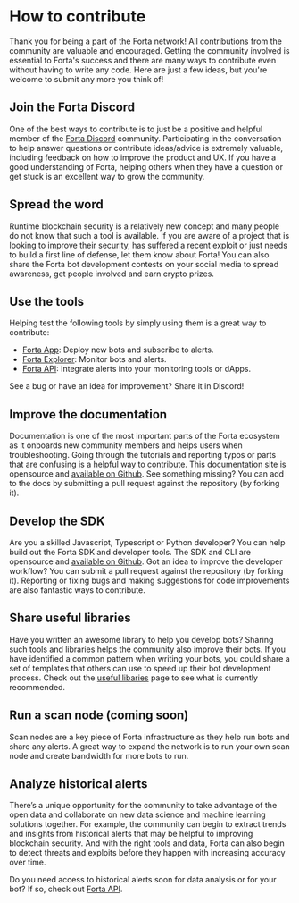# How to contribute

Thank you for being a part of the Forta network! All contributions from the community are valuable and encouraged. Getting the community involved is essential to Forta's success and there are many ways to contribute even without having to write any code. Here are just a few ideas, but you're welcome to submit any more you think of!

## Join the Forta Discord

One of the best ways to contribute is to just be a positive and helpful member of the [Forta Discord](https://discord.gg/DUju5Dh4J9) community. Participating in the conversation to help answer questions or contribute ideas/advice is extremely valuable, including feedback on how to improve the product and UX. If you have a good understanding of Forta, helping others when they have a question or get stuck is an excellent way to grow the community.

## Spread the word

Runtime blockchain security is a relatively new concept and many people do not know that such a tool is available. If you are aware of a project that is looking to improve their security, has suffered a recent exploit or just needs to build a first line of defense, let them know about Forta! You can also share the Forta bot development contests on your social media to spread awareness, get people involved and earn crypto prizes.

## Use the tools

Helping test the following tools by simply using them is a great way to contribute:

- [Forta App](https://app.forta.network/): Deploy new bots and subscribe to alerts.
- [Forta Explorer](https://explorer.forta.network/): Monitor bots and alerts.
- [Forta API](api.md): Integrate alerts into your monitoring tools or dApps.

See a bug or have an idea for improvement? Share it in Discord!

## Improve the documentation

Documentation is one of the most important parts of the Forta ecosystem as it onboards new community members and helps users when troubleshooting. Going through the tutorials and reporting typos or parts that are confusing is a helpful way to contribute. This documentation site is opensource and [available on Github](https://github.com/forta-protocol/docs). See something missing? You can add to the docs by submitting a pull request against the repository (by forking it).

## Develop the SDK

Are you a skilled Javascript, Typescript or Python developer? You can help build out the Forta SDK and developer tools. The SDK and CLI are opensource and [available on Github](https://github.com/forta-protocol/forta-bot-sdk). Got an idea to improve the developer workflow? You can submit a pull request against the repository (by forking it). Reporting or fixing bugs and making suggestions for code improvements are also fantastic ways to contribute.

## Share useful libraries

Have you written an awesome library to help you develop bots? Sharing such tools and libraries helps the community also improve their bots. If you have identified a common pattern when writing your bots, you could share a set of templates that others can use to speed up their bot development process. Check out the [useful libaries](useful-libraries.md) page to see what is currently recommended.

## Run a scan node (coming soon)

Scan nodes are a key piece of Forta infrastructure as they help run bots and share any alerts. A great way to expand the network is to run your own scan node and create bandwidth for more bots to run.

## Analyze historical alerts

There’s a unique opportunity for the community to take advantage of the open data and collaborate on new data science and machine learning solutions together. For example, the community can begin to extract trends and insights from historical alerts that may be helpful to improving blockchain security. And with the right tools and data, Forta can also begin to detect threats and exploits before they happen with increasing accuracy over time.

Do you need access to historical alerts soon for data analysis or for your bot? If so, check out [Forta API](api.md).

